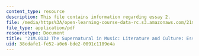 ```yaml
---
content_type: resource
description: This file contains information regarding essay 2.
file: /media/https%3A/open-learning-course-data-rc.s3.amazonaws.com/21m-013j-the-supernatural-in-music-literature-and-culture-fall-2013/38edafe1fe52a0e6bde20091c1189e4a_MIT21M_013JF13_Essay_2.pdf
file_type: application/pdf
resourcetype: Document
title: '21M.013J The Supernatural in Music: Literature and Culture: Essay 2'
uid: 38edafe1-fe52-a0e6-bde2-0091c1189e4a
---
```

